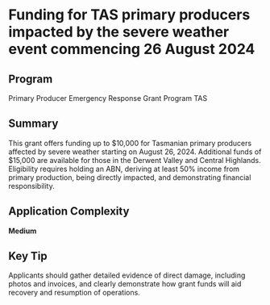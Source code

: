 # Funding for TAS primary producers impacted by the severe weather event commencing 26 August 2024
  
## Program
Primary Producer Emergency Response Grant Program TAS

## Summary
This grant offers funding up to $10,000 for Tasmanian primary producers affected by severe weather starting on August 26, 2024. Additional funds of $15,000 are available for those in the Derwent Valley and Central Highlands. Eligibility requires holding an ABN, deriving at least 50% income from primary production, being directly impacted, and demonstrating financial responsibility.

## Application Complexity
**Medium**

## Key Tip
Applicants should gather detailed evidence of direct damage, including photos and invoices, and clearly demonstrate how grant funds will aid recovery and resumption of operations.
